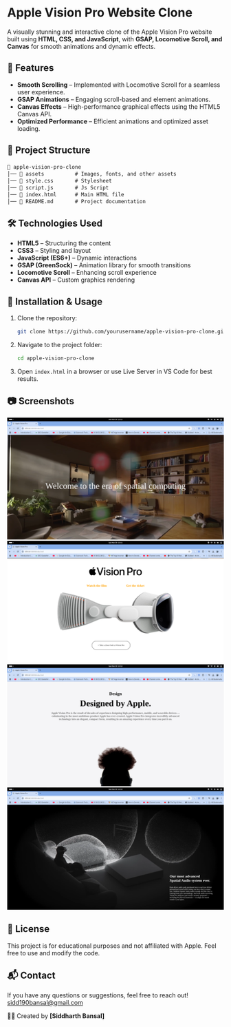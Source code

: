 # Apple Vision Pro Website Clone

A visually stunning and interactive clone of the Apple Vision Pro website built using **HTML, CSS, and JavaScript**, with **GSAP, Locomotive Scroll, and Canvas** for smooth animations and dynamic effects.

## 🚀 Features

- **Smooth Scrolling** – Implemented with Locomotive Scroll for a seamless user experience.
- **GSAP Animations** – Engaging scroll-based and element animations.
- **Canvas Effects** – High-performance graphical effects using the HTML5 Canvas API.
- **Optimized Performance** – Efficient animations and optimized asset loading.

## 📂 Project Structure

```
📁 apple-vision-pro-clone
│── 📁 assets          # Images, fonts, and other assets
│── 📄 style.css       # Stylesheet
│── 📄 script.js       # Js Script
│── 📄 index.html      # Main HTML file
│── 📄 README.md       # Project documentation
```

## 🛠️ Technologies Used

- **HTML5** – Structuring the content
- **CSS3** – Styling and layout
- **JavaScript (ES6+)** – Dynamic interactions
- **GSAP (GreenSock)** – Animation library for smooth transitions
- **Locomotive Scroll** – Enhancing scroll experience
- **Canvas API** – Custom graphics rendering

## 📌 Installation & Usage

1. Clone the repository:
   ```bash
   git clone https://github.com/yourusername/apple-vision-pro-clone.git
   ```
2. Navigate to the project folder:
   ```bash
   cd apple-vision-pro-clone
   ```
3. Open `index.html` in a browser or use Live Server in VS Code for best results.

## 📷 Screenshots
![Screenshot from the website](assets/Ss1.png)
![Screenshot from the website](assets/Ss2.png)
![Screenshot from the website](assets/Ss3.png)
![Screenshots from the website](assets/Ss4.png)


## 📝 License

This project is for educational purposes and not affiliated with Apple. Feel free to use and modify the code.

## 📬 Contact

If you have any questions or suggestions, feel free to reach out!
sidd190bansal@gmail.com


👨‍💻 Created by **[Siddharth Bansal]**


